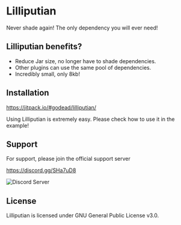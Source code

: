 # Lilliputian

Never shade again! The only dependency you will ever need!

## Lilliputian benefits? 

* Reduce Jar size, no longer have to shade dependencies.
* Other plugins can use the same pool of dependencies.
* Incredibly small, only 8kb!

## Installation

https://jitpack.io/#godead/lilliputian/

Using Lilliputian is extremely easy. Please check how to use it in the example!

## Support

For support, please join the official support server

https://discord.gg/SHa7uD8

![Discord Server](https://discord.com/api/guilds/730339636639039548/widget.png?style=banner2)

## License

Lilliputian is licensed under GNU General Public License v3.0.
